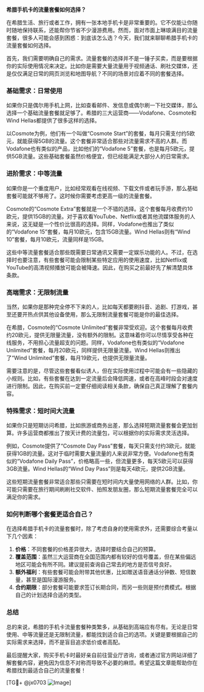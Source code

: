 **希腊手机卡的流量套餐如何选择？**

在希腊生活、旅行或者工作，拥有一张本地手机卡是非常重要的。它不仅能让你随时随地保持联系，还能帮你节省不少漫游费用。然而，面对市面上琳琅满目的流量套餐，很多人可能会感到困惑：到底该怎么选？今天，我们就来聊聊希腊手机卡的流量套餐如何选择。

首先，我们需要明确自己的需求。流量套餐的选择并不是一锤子买卖，而是要根据你的实际使用情况来决定。比如你是需要大量流量用于视频通话、刷社交媒体，还是仅仅满足日常的网页浏览和地图导航？不同的场景对应着不同的套餐选择。

### **基础需求：日常使用**
如果你只是偶尔用手机上网，比如查看邮件、发信息或偶尔刷一下社交媒体，那么选择一个基础流量套餐就足够了。希腊的三大运营商——Vodafone、Cosmote和Wind Hellas都提供了很多这样的选择。

以Cosmote为例，他们有一个叫做“Cosmote Start”的套餐，每月只需支付约5欧元，就能获得5GB的流量。这个套餐非常适合那些对流量需求不高的人群。而Vodafone也有类似的产品，比如他们的“Vodafone 5”套餐，也是每月5欧元，提供5GB流量。这些基础套餐虽然价格便宜，但已经能满足大部分人的日常需求。

### **进阶需求：中等流量**
如果你是一个重度用户，比如经常观看在线视频、下载文件或者玩手游，那么基础套餐可能就不够用了。这时候你需要考虑更高一级的流量套餐。

Cosmote的“Cosmote Extra”套餐就是一个不错的选择。这个套餐每月收费约10欧元，提供15GB的流量。对于喜欢看YouTube、Netflix或者其他流媒体服务的人来说，这无疑是一个性价比很高的选择。同样，Vodafone也推出了类似的“Vodafone 15”套餐，每月10欧元，包含15GB流量。Wind Hellas则有“Wind 10”套餐，每月10欧元，流量同样是15GB。

这些中等流量套餐适合那些既需要日常通讯又需要一定娱乐功能的人。不过，在选择时也要注意，有些套餐可能会限制某些特定应用的使用速度，比如Netflix或YouTube的高清视频播放可能会被降速。因此，在购买之前最好先了解清楚具体条款。

### **高端需求：无限制流量**
当然，如果你是那种完全停不下来的人，比如每天都要刷抖音、追剧、打游戏，甚至还要开热点供其他设备使用，那么无限制流量套餐可能是你的最佳选择。

在希腊，Cosmote的“Cosmote Unlimited”套餐非常受欢迎。这个套餐每月收费约20欧元，提供无限量流量，没有额外的限制。这意味着你可以尽情享受各种在线服务，不用担心流量超支的问题。同样，Vodafone也有类似的“Vodafone Unlimited”套餐，每月20欧元，同样提供无限量流量。Wind Hellas则推出了“Wind Unlimited”套餐，每月19欧元，也提供无限量流量。

需要注意的是，尽管这些套餐看似诱人，但在实际使用过程中可能会有一些隐藏的小规则。比如，有些套餐在达到一定流量后会降低网速，或者在高峰时段会对速度进行限制。因此，在购买前一定要仔细阅读相关条款，确保自己真正理解了套餐内容。

### **特殊需求：短时间大流量**
如果你只是短期访问希腊，比如旅游或商务出差，那么选择短期流量套餐会更加划算。许多运营商都推出了按天计费的流量包，可以根据你的实际需求灵活选择。

例如，Cosmote提供了“Cosmote Day Pass”套餐，每天只需支付约3欧元，就能获得1GB的流量。这对于临时需要大量流量的人来说非常方便。Vodafone也有类似的“Vodafone Daily Pass”，价格略高一些，但流量更多，每天5欧元可以获得3GB流量。Wind Hellas的“Wind Day Pass”则是每天4欧元，提供2GB流量。

这些短期流量套餐非常适合那些只需要在短时间内大量使用网络的人群。比如，你可能只需要在旅行期间刷刷社交软件、拍照发朋友圈，那么短期流量套餐完全可以满足你的需求。

### **如何判断哪个套餐更适合自己？**
在选择希腊手机卡的流量套餐时，除了考虑自身的使用需求外，还需要综合考量以下几个因素：

1. **价格**：不同套餐的价格差异很大，选择时要结合自己的预算。
2. **覆盖范围**：虽然三大运营商在全国范围内都有较好的信号覆盖，但在某些偏远地区可能会有所不同。建议提前查询自己常去的地方是否信号良好。
3. **额外福利**：有些套餐可能会附带其他优惠，比如赠送语音通话分钟数、短信数量，甚至是国际漫游服务。
4. **合约期限**：部分套餐可能要求签订长期合同，而另一些则是预付费模式。根据自己的计划选择合适的类型。

### **总结**
总的来说，希腊的手机卡流量套餐种类繁多，从基础到高端应有尽有。无论是日常使用、中等流量还是无限制流量，都能找到适合自己的选项。关键是要根据自己的实际需求来选择，而不是盲目追求低价或者高配。

最后提醒大家，购买手机卡时最好亲自前往营业厅咨询，或者通过官方网站详细了解套餐内容，避免因为信息不对称而导致不必要的麻烦。希望这篇文章能帮助你在希腊找到最适合自己的流量套餐！

[TG💪+ @jx0703 ![Image](https://github.com/user-attachments/assets/dbca1d08-cadb-493c-b0ec-ad6f7a83f270)]